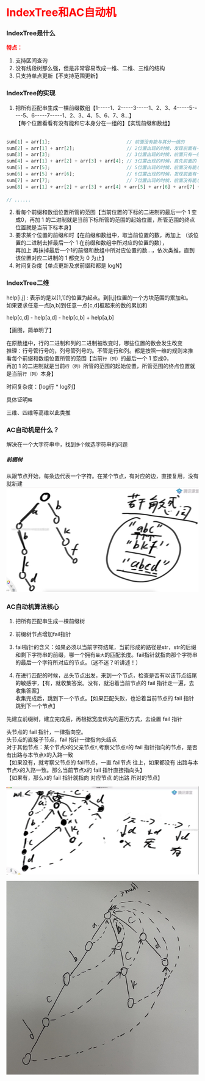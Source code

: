 # <font color="red">**IndexTree和AC自动机**</font>

### IndexTree是什么
<font color="red">**特点：**</br></font>
1. 支持区间查询  
2. 没有线段树那么强，但是非常容易改成一维、二维、三维的结构  
3. 只支持单点更新【不支持范围更新】  


### IndexTree的实现
1. 把所有匹配串生成一棵前缀数组【1-----1、2-----3-----1、2、3、4-----5-----5、6-----7-----1、2、3、4、5、6、7、8...】  
   【每个位置看看有没有能和它本身分在一组的】【实现前缀和数组】  
```javascript

sum[1] = arr[1];                            // 前面没有能与其分一组的
sum[2] = arr[1] + arr[2];                   // 2位置出现的时候，发现前面有一个 1 是单独存在的，可以与其分一组
sum[3] = arr[3];                            // 3位置出现的时候，前面只有一组两个数的【被合并的不算】，没有能与之个数一样的
sum[4] = arr[1] + arr[2] + arr[3] + arr[4]; // 3位置出现的时候，首先前面的 3 位置是一个数，可以合进来，合进来以后，变成了两个数，前面的 1、2 也是两个数，也可以合进来
sum[5] = arr[5];                            // 5位置出现的时候，前面没有能与其分一组的
sum[6] = arr[5] + arr[6];                   // 6位置出现的时候，发现前面有一个 5 是单独存在的，可以与其分一组
sum[7] = arr[7];                            // 7位置出现的时候，前面没有能与其分一组的
sum[8] = arr[1] + arr[2] + arr[3] + arr[4] + arr[5] + arr[6] + arr[7] + arr[8];

// ......
```

2. 看每个前缀和数组位置所管的范围【当前位置的下标的二进制的最后一个 1 变成0，再加 1 的二进制就是当前下标所管的范围的起始位置，所管范围的终点位置就是当前下标本身】  
3. 要求某个位置的前缀和时【在前缀和数组中，取当前位置的数，再加上 （该位置的二进制去掉最后一个 1 在前缀和数组中所对应的位置的数），  
   再加上 再抹掉最后一个1的前缀和数组中所对应位置的数...，依次类推，直到该位置对应二进制的 1 都变为 0 为止】  
4. 时间复杂度【单点更新及求前缀和都是 logN】  




### IndexTree二维
help[i,j] : 表示的是以[1,1]的位置为起点。到[i,j]位置的一个方块范围的累加和。  
如果要求任意一点[a,b]到任意一点[c,d]框起来的数的累加和  

help[c,d] - help[a,d] - help[c,b] + help[a,b]  

【画图，简单明了】  


在原数组中，行的二进制和列的二进制被改变时，哪些位置的数会发生改变  
推理：行号管行号的，列号管列号的。不管是行和列。都是按照一维的规则来推  
看每个前缀和数组位置所管的范围【当前`行（列）`的最后一个 1 变成0，  
再加 1 的二进制就是当前`行（列）`所管的范围的起始位置，所管范围的终点位置就是当前`行（列）`本身】  

时间复杂度：【log行 * log列】  

具体证明`略`  

三维、四维等高维以此类推  


### AC自动机是什么？
解决在一个大字符串中，找到`多个`候选字符串的问题  

##### 前缀树
从跟节点开始，每条边代表一个字符。在某个节点，有对应的边，直接复用，没有就新建  
![图解前缀树](img.png)  


### AC自动机算法核心
1. 把所有匹配串生成一棵前缀树  

2. 前缀树节点增加fail指针  

3. fail指针的含义：如果必须以当前字符结尾，当前形成的路径是str，str的后缀和剩下字符串的前缀，哪一个拥有`最大`的匹配长度。fail指针就指向那个字符串的最后一个字符所对应的节点。（迷不迷？听讲述！）  

4. 在进行匹配的时候，丛头节点出发，来到一个节点，检查是否有以该节点结尾的敏感字，【有，就收集答案。没有，就沿着当前节点的 fail 指针走一遍，去收集答案】  
   收集完成后，跳到下一个节点。【如果匹配失败，也沿着当前节点的 fail 指针跳到下一个节点】  



先建立前缀树，建立完成后，再根据宽度优先的遍历方式，去设置 fail 指针  

头节点的 fail 指针，一律指向空。  
头节点的直接子节点，fail 指针一律指向头结点  
对于其他节点：某个节点`X`的父亲节点`Y`,考察父节点`Y`的 fail 指针指向的节点，是否有出路与本节点`X`的入路一致  
【如果没有，就考察父节点的 fail节点，一直 fail节点 往上，如果都没有 出路与本节点`X`的入路一致。那么当前节点`X`的 fail 指针直接指向头】  
【如果有，那么`X`的 fail 指针就指向 对应节点 的出路 所对的节点】  

![图解fail指针](img_1.png)  

![图解fail指针](img_2.png)  